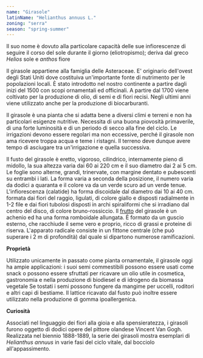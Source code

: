 ```yaml
---
name: "Girasole"
latinName: "Helianthus annuus L."
zoning: "serra"
season: "spring-summer"
---
```


Il suo nome è dovuto alla particolare capacità delle sue infiorescenze
di seguire il corso del sole durante il giorno (eliotropismo); deriva
dal greco *Helios* sole e *anthos* fiore

Il girasole appartiene alla famiglia delle Asteraceae. E' originario
dell'ovest degli Stati Uniti dove costituiva un\'importante fonte di
nutrimento per le popolazioni locali. È stato introdotto nel nostro
continente a partire dagli inizi del 1500 con scopi ornamentali ed
officinali. A partire dal 1700 viene coltivato per la produzione di
olio, di semi e di fiori recisi. Negli ultimi anni viene utilizzato
anche per la produzione di biocarburanti.

Il girasole è una pianta che si adatta bene a diversi climi e terreni e
non ha particolari esigenze nutritive. Necessita di una buona piovosità
primaverile, di una forte luminosità e di un periodo di secco alla fine
del ciclo. Le irrigazioni devono essere regolari ma non
eccessive, perché il girasole non ama ricevere troppa acqua e teme i
ristagni. Il terreno deve dunque avere tempo di asciugare tra
un'irrigazione e quella successiva.

Il fusto del girasole è eretto, vigoroso, cilindrico, internamente pieno
di midollo, la sua altezza varia dai 60 ai 220 cm e il suo diametro dai
2 ai 5 cm.\
Le foglie sono alterne, grandi, trinervate, con margine dentato e
pubescenti su entrambi i lati. La forma varia a seconda della posizione,
il numero varia da dodici a quaranta e il colore va da un verde scuro ad
un verde tenue.\
L'infiorescenza (calatide) ha forma discoidale dal diametro dai 10 ai 40
cm. formata dai fiori del raggio, ligulati, di colore giallo e disposti
radialmente in 1-2 file e dai fiori tubolosi disposti in archi
spiraliformi che si irradiano dal centro del disco, di colore
bruno-rossiccio. Il
[frutto](https://www.biopills.net/classificazione-dei-frutti/) del
girasole è un achenio ed ha una forma romboidale allungata. È formato da
un guscio esterno, che racchiude il seme vero e proprio, ricco di grassi
e proteine di riserva. L'apparato radicale consiste in un fittone
centrale (che può superare i 2 m di profondità) dal quale si dipartono
numerose ramificazioni.

**Proprietà**

Utilizzato unicamente in passato come pianta ornamentale, il girasole
oggi ha ampie applicazioni: i suoi semi commestibili possono essere
usati come snack o possono essere sfruttati per ricavare un olio utile
in cosmetica, gastronomia e nella produzione di biodiesel e di idrogeno
da biomassa vegetale Se tostati i semi possono fungere da mangime per
uccelli, roditori e altri capi di bestiame. Il lattice ricavato dal
fusto può inoltre essere utilizzato nella produzione di gomma
ipoallergenica.

**Curiosità**

Associati nel linguaggio dei fiori alla gioia e alla spensieratezza, i
girasoli furono oggetto di dodici opere del pittore olandese Vincent Van
Gogh. Realizzata nel biennio 1888-1889, la serie dei girasoli mostra
esemplari di *Helianthus annuus* in varie fasi del ciclo vitale, dal
bocciolo all'appassimento.
